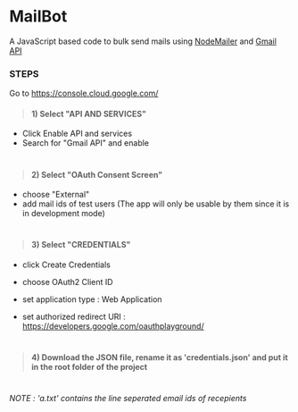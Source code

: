 # MailBot
A JavaScript based code to bulk send mails using [NodeMailer](https://nodemailer.com/) and [Gmail API](https://developers.google.com/gmail/api/quickstart/nodejs)

### STEPS

Go to https://console.cloud.google.com/

> #### 1) Select "API AND SERVICES"
+ Click Enable API and services
+  Search for "Gmail API" and enable
#
> #### 2)  Select "OAuth Consent Screen"
+ choose "External"
+ add mail ids of test users (The app will only be usable by them since it is in development mode)
#

> #### 3) Select "CREDENTIALS"
+ click Create Credentials
+ choose OAuth2 Client ID

+ set application type : Web Application
+ set authorized redirect URI : https://developers.google.com/oauthplayground/
#
> #### 4) Download the JSON file, rename it as 'credentials.json' and put it in the root folder of the project

#


*NOTE : 'a.txt' contains the line seperated email ids of recepients*

